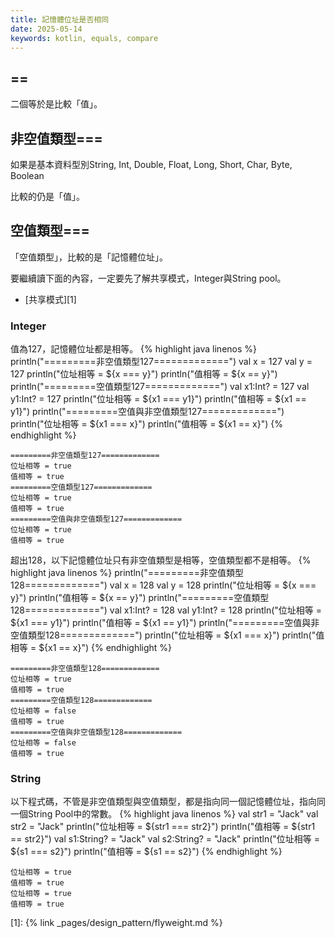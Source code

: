 ```yaml
---
title: 記憶體位址是否相同
date: 2025-05-14
keywords: kotlin, equals, compare
---
```

## ==
二個等於是比較「值」。

## 非空值類型===
如果是基本資料型別String, Int, Double, Float, Long, Short, Char, Byte, Boolean

比較的仍是「值」。

## 空值類型===
「空值類型」，比較的是「記憶體位址」。

要繼續讀下面的內容，一定要先了解共享模式，Integer與String pool。
- [共享模式][1]

### Integer
值為127，記憶體位址都是相等。
{% highlight java linenos %}
println("=========非空值類型127=============")
val x = 127
val y = 127
println("位址相等 = ${x === y}")
println("值相等 = ${x == y}")
println("=========空值類型127=============")
val x1:Int? = 127
val y1:Int? = 127
println("位址相等 = ${x1 === y1}")
println("值相等 = ${x1 == y1}")
println("=========空值與非空值類型127=============")
println("位址相等 = ${x1 === x}")
println("值相等 = ${x1 == x}")
{% endhighlight %}
```
=========非空值類型127=============
位址相等 = true
值相等 = true
=========空值類型127=============
位址相等 = true
值相等 = true
=========空值與非空值類型127=============
位址相等 = true
值相等 = true
```

超出128，以下記憶體位址只有非空值類型是相等，空值類型都不是相等。
{% highlight java linenos %}
println("=========非空值類型128=============")
val x = 128
val y = 128
println("位址相等 = ${x === y}")
println("值相等 = ${x == y}")
println("=========空值類型128=============")
val x1:Int? = 128
val y1:Int? = 128
println("位址相等 = ${x1 === y1}")
println("值相等 = ${x1 == y1}")
println("=========空值與非空值類型128=============")
println("位址相等 = ${x1 === x}")
println("值相等 = ${x1 == x}")
{% endhighlight %}
```
=========非空值類型128=============
位址相等 = true
值相等 = true
=========空值類型128=============
位址相等 = false
值相等 = true
=========空值與非空值類型128=============
位址相等 = false
值相等 = true
```

### String
以下程式碼，不管是非空值類型與空值類型，都是指向同一個記憶體位址，指向同一個String Pool中的常數。
{% highlight java linenos %}
val str1 = "Jack"
val str2 = "Jack"
println("位址相等 = ${str1 === str2}")
println("值相等 = ${str1 == str2}")
val s1:String? = "Jack"
val s2:String? = "Jack"
println("位址相等 = ${s1 === s2}")
println("值相等 = ${s1 == s2}")
{% endhighlight %}
```
位址相等 = true
值相等 = true
位址相等 = true
值相等 = true
```


[1]: {% link _pages/design_pattern/flyweight.md %}
